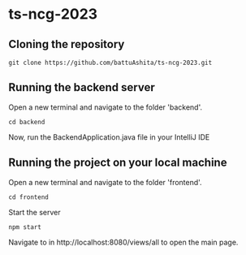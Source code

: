 # ts-ncg-2023
## Cloning the repository
```
git clone https://github.com/battuAshita/ts-ncg-2023.git
``` 
## Running the backend server
Open a new terminal and navigate to the folder 'backend'.
```
cd backend
```
Now, run the BackendApplication.java file in your IntelliJ IDE

## Running the project on your local machine
Open a new terminal and navigate to the folder 'frontend'.
```
cd frontend
```
Start the server
```
npm start
```
Navigate to in http://localhost:8080/views/all to open the main page.


